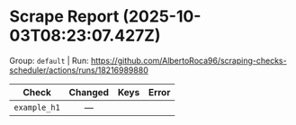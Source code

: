 # Scrape Report (2025-10-03T08:23:07.427Z)

Group: `default`  |  Run: https://github.com/AlbertoRoca96/scraping-checks-scheduler/actions/runs/18216989880

| Check | Changed | Keys | Error |
|---|:---:|:--|:--|
| `example_h1` | — |  |  |
